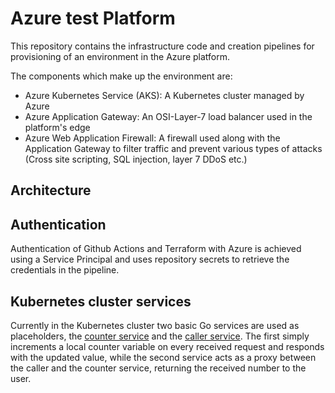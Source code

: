 # Azure test Platform

This repository contains the infrastructure code and creation pipelines for provisioning of an environment in the Azure platform.

The components which make up the environment are:
 - Azure Kubernetes Service (AKS): A Kubernetes cluster managed by Azure
 - Azure Application Gateway: An OSI-Layer-7 load balancer used in the platform's edge
 - Azure Web Application Firewall: A firewall used along with the Application Gateway to filter traffic and prevent various types of attacks (Cross site scripting, SQL injection, layer 7 DDoS etc.)

## Architecture

## Authentication
Authentication of Github Actions and Terraform with Azure is achieved using a Service Principal and uses repository secrets to retrieve the credentials in the pipeline.

## Kubernetes cluster services
Currently in the Kubernetes cluster two basic Go services are used as placeholders, the [counter service](https://github.com/miltosdoul/counter-service) and the [caller service](https://github.com/miltosdoul/caller-service). The first simply increments a local counter variable on every received request and responds with the updated value, while the second service acts as a proxy between the caller and the counter service, returning the received number to the user.
